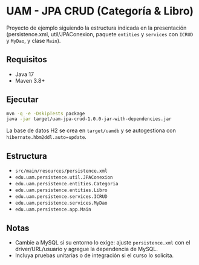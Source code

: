 # UAM - JPA CRUD (Categoría & Libro)

Proyecto de ejemplo siguiendo la estructura indicada en la presentación (persistence.xml, util/JPAConexion, paquete `entities` y `services` con `ICRUD` y `MyDao`, y clase `Main`).

## Requisitos
- Java 17
- Maven 3.8+

## Ejecutar
```bash
mvn -q -e -DskipTests package
java -jar target/uam-jpa-crud-1.0.0-jar-with-dependencies.jar
```
La base de datos H2 se crea en `target/uamdb` y se autogestiona con `hibernate.hbm2ddl.auto=update`.

## Estructura
- `src/main/resources/persistence.xml`
- `edu.uam.persistence.util.JPAConexion`
- `edu.uam.persistence.entities.Categoria`
- `edu.uam.persistence.entities.Libro`
- `edu.uam.persistence.services.ICRUD`
- `edu.uam.persistence.services.MyDao`
- `edu.uam.persistence.app.Main`

## Notas
- Cambie a MySQL si su entorno lo exige: ajuste `persistence.xml` con el driver/URL/usuario y agregue la dependencia de MySQL.
- Incluya pruebas unitarias o de integración si el curso lo solicita.
